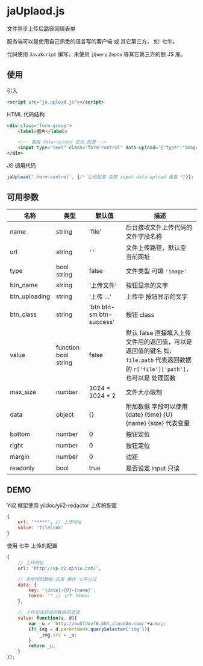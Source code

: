 
# jaUplaod.js

文件异步上传后路径回填表单

服务端可以是使用自己熟悉的语言写的客户端 或 其它第三方， 如: 七牛。

代码使用 `JavaScript` 编写，未使用 `jQuery` `Zepto` 等其它第三方的额 JS 库。



## 使用

引入

```html
<script src="ja.upload.js"></script>
````


HTML 代码结构

```html
<div class="form-group">
	<label>图片</label>

	<!-- 使用 data-upload 定义 配置 -->
	<input type="text" class="form-control" data-upload='{"type":"image"}'/>
</div>
````

JS 调用代码

```js
jaUpload('.form-control', {/* 公用配置 会被 input data-upload 覆盖 */});
```


## 可用参数

| 名称 | 类型 | 默认值 | 描述
| ---- | ---- | ------ | ----
| name | string | 'file' | 后台接收文件上传代码的 文件字段名称
| url |  string | `''` | 文件上传路径，默认空 当前网址
| type | bool string | false | 文件类型 可填 `'image'`
| btn_name | string | '上传文件' | 按钮显示的文字
| btn_uploading | string | '上传 ...' | 上传中 按钮显示的文字
| btn_class | string | 'btn btn-sm btn-success' | 按钮 class
| value | function bool string | false | 默认 false 直接填入上传文件后的返回值，可以是 返回值的键名 如: `file.path` 代表返回数据的 `r['file']['path']`，也可以是 处理函数
| max_size | number | 1024 * 1024 * 2 | 文件大小限制
| data | object | {} | 附加数据  字段可以使用 {date} {time} {U} {name} {size} 代表变量
| bottom | number | 0 | 按钮定位
| right | number | 0 | 按钮定位
| margin | number | 0 | 边距
| readonly | bool | true | 是否设定 input 只读




## DEMO


Yii2 框架使用 yiidoc/yii2-redactor 上传的配置

```js
{
	url: '*****', // 上传地址
	value: 'filelink'
}
```



使用 七牛 上传的配置

```js
{
	// 上传地址
	url: 'http://up-z2.qiniu.com/',

	// 表单附加数据 这里 用作 七牛认证
	data: {
		key: '{date}-{U}-{name}',
		token: '' // 七牛 token
	},

	// 上传完成后返回数据的处理
	value: function(a, d){
		var _u = 'http://oo5fdwvf6.bkt.clouddn.com/'+a.key;
		if(_img = d.parentNode.querySelector('img')){
			_img.src = _u;
		}
		return _u;
	}
});
```

